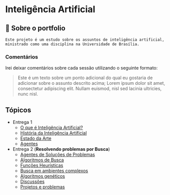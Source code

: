 # Inteligência Artificial

## 🔎 Sobre o portfolio

    Este projeto é um estudo sobre os assuntos de inteligência artificial,
    ministrado como uma disciplina na Universidade de Brasília.

### Comentários

Irei deixar comentários sobre cada sessão utilizando o seguinte formato:

> Este é um texto sobre um ponto adicional do qual eu gostaria de adicionar
> sobre o assunto descrito acima; Lorem ipsum dolor sit amet, consectetur
> adipiscing elit. Nullam euismod, nisl sed lacinia ultricies, nunc nisl.

## Tópicos

- Entrega 1
    * [O que é Inteligência Artificial?](intro.md)
    * [História da Inteligência Artificial](history.md)
    * [Estado da Arte](state-of-the-art.md)
    * [Agentes](agent.md)
- Entrega 2 (**Resolvendo problemas por Busca**)
    * [Agentes de Soluções de Problemas](problem_solving_agents.md)
    * [Algoritmos de Busca](search_algorithms.md)
    * [Funções Heurísticas](heuristics.md)
    * [Busca em ambientes complexos](complex_environments.md)
    * [Algoritmos genéticos](genetic_algorithms.md)
    * [Discussões](portfolio_2_discussions.md)
    * [Projetos e problemas](portfolio_2_projects.md)
